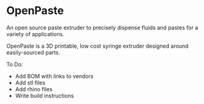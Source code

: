 # OpenPaste
An open source paste extruder to precisely dispense fluids and pastes for a variety of applications.

OpenPaste is a 3D printable, low cost syringe extruder designed around easily-sourced parts.  

To Do:
- Add BOM with links to vendors
- Add stl files
- Add rhino files
- Write build instructions